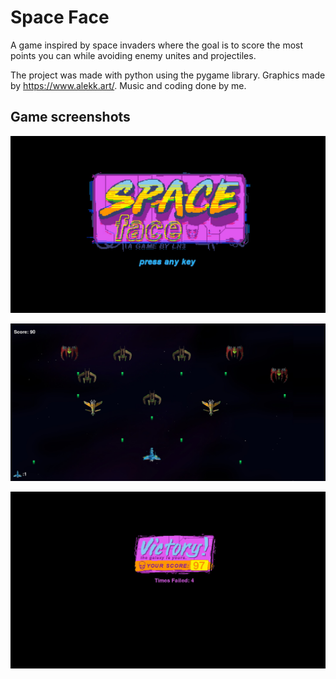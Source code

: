 # Space Face

A game inspired by space invaders where the goal is to score the most points you can while avoiding enemy unites and projectiles.

The project was made with python using the pygame library.
Graphics made by https://www.alekk.art/.
Music and coding done by me.

## Game screenshots

![Title Screen](Screenshots/TitleScreen.jpg)

![In game](Screenshots/InGame.jpg)

![End Screen](Screenshots/EndScreen.jpg)
